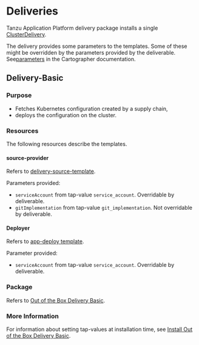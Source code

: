 # Deliveries

Tanzu Application Platform delivery package installs a single [ClusterDelivery](https://cartographer.sh/docs/v0.6.0/reference/deliverable/#clusterdelivery).

The delivery provides some parameters to the templates. Some of these might be
overridden by the parameters provided by the deliverable.
See[parameters](https://cartographer.sh/docs/v0.6.0/templating/#parameters) in
the Cartographer documentation. 

## Delivery-Basic

### Purpose

- Fetches Kubernetes configuration created by a supply chain,
- deploys the configuration on the cluster.

### Resources

The following resources describe the templates.

#### source-provider

Refers to [delivery-source-template](ootb-template-reference.hbs.md#delivery-source-template).

Parameters provided:

 - `serviceAccount` from tap-value `service_account`. Overridable by deliverable.
 - `gitImplementation` from tap-value `git_implementation`. Not overridable by deliverable.

#### Deployer

Refers to [app-deploy template](ootb-template-reference.hbs.md#app-deploy).

Parameter provided:

- `serviceAccount` from tap-value `service_account`. Overridable by deliverable.

### Package

Refers to [Out of the Box Delivery Basic](ootb-delivery-basic.hbs.md).

### More Information

For information about setting tap-values at installation time, see [Install Out of the Box Delivery Basic](install-ootb-delivery-basic.hbs.md).
